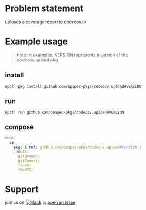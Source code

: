 # Problem statement
uploads a coverage report to codecov.io

# Example usage

> note: in examples, VERSION represents a version of the codecov.upload pkg

## install

```shell
opctl pkg install github.com/opspec-pkgs/codecov.upload#VERSION
```

## run

```
opctl run github.com/opspec-pkgs/codecov.upload#VERSION
```

## compose

```yaml
run:
  op:
    pkg: { ref: github.com/opspec-pkgs/codecov.upload#VERSION }
    inputs: 
      gitBranch:
      gitCommit:
      token:
      report:
```

# Support

join us on [![Slack](https://opspec-slackin.herokuapp.com/badge.svg)](https://opspec-slackin.herokuapp.com/)
or [open an issue](https://github.com/opspec-pkgs/codecov.upload/issues)
